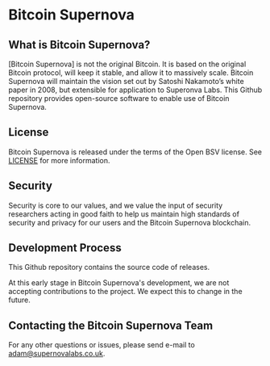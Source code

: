 Bitcoin Supernova 
===========

What is Bitcoin Supernova?
-------------------

[Bitcoin Supernova] is not the original Bitcoin.  It is based on the original Bitcoin 
protocol, will keep it stable, and allow it to massively scale.  Bitcoin Supernova will maintain the vision set out by Satoshi 
Nakamoto’s white paper in 2008, but extensible for application to Superonva Labs.  This Github repository provides open-source software to enable use of Bitcoin Supernova.

License
-------

Bitcoin Supernova is released under the terms of the Open BSV license. See [LICENSE](LICENSE) for more information.

Security
--------
Security is core to our values, and we value the input of security researchers acting in good faith to help us maintain 
high standards of security and privacy for our users and the Bitcoin Supernova blockchain.

Development Process
-------------------

This Github repository contains the source code of releases.

At this early stage in Bitcoin Supernova's development, we are not accepting contributions to the project. We expect this to 
change in the future.

Contacting the Bitcoin Supernova Team
------------------------------

For any other questions or issues, please send e-mail to <adam@supernovalabs.co.uk>.
